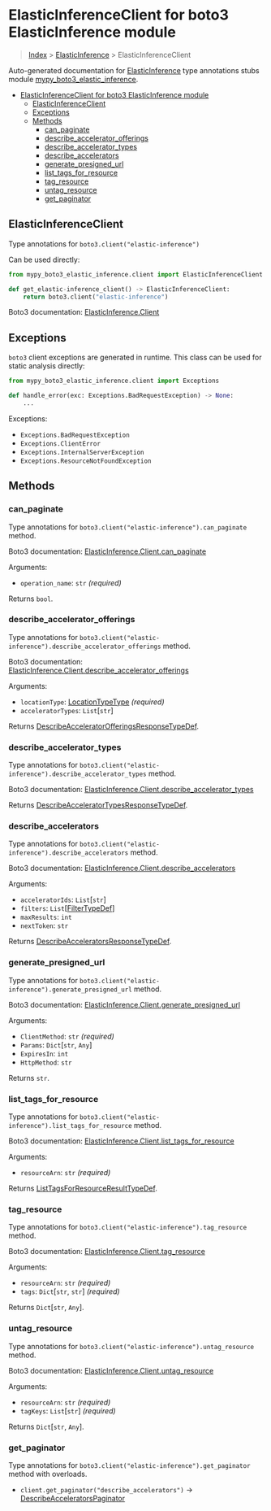 # ElasticInferenceClient for boto3 ElasticInference module

> [Index](..) > [ElasticInference](.) > ElasticInferenceClient

Auto-generated documentation for
[ElasticInference](https://boto3.amazonaws.com/v1/documentation/api/1.17.77/reference/services/elastic-inference.html#ElasticInference)
type annotations stubs module
[mypy_boto3_elastic_inference](https://pypi.org/project/mypy-boto3-elastic-inference/).

- [ElasticInferenceClient for boto3 ElasticInference module](#elasticinferenceclient-for-boto3-elasticinference-module)
  - [ElasticInferenceClient](#elasticinferenceclient)
  - [Exceptions](#exceptions)
  - [Methods](#methods)
    - [can_paginate](#can_paginate)
    - [describe_accelerator_offerings](#describe_accelerator_offerings)
    - [describe_accelerator_types](#describe_accelerator_types)
    - [describe_accelerators](#describe_accelerators)
    - [generate_presigned_url](#generate_presigned_url)
    - [list_tags_for_resource](#list_tags_for_resource)
    - [tag_resource](#tag_resource)
    - [untag_resource](#untag_resource)
    - [get_paginator](#get_paginator)

## ElasticInferenceClient

Type annotations for `boto3.client("elastic-inference")`

Can be used directly:

```python
from mypy_boto3_elastic_inference.client import ElasticInferenceClient

def get_elastic-inference_client() -> ElasticInferenceClient:
    return boto3.client("elastic-inference")
```

Boto3 documentation:
[ElasticInference.Client](https://boto3.amazonaws.com/v1/documentation/api/1.17.77/reference/services/elastic-inference.html#ElasticInference.Client)

## Exceptions

`boto3` client exceptions are generated in runtime. This class can be used for
static analysis directly:

```python
from mypy_boto3_elastic_inference.client import Exceptions

def handle_error(exc: Exceptions.BadRequestException) -> None:
    ...
```

Exceptions:

- `Exceptions.BadRequestException`
- `Exceptions.ClientError`
- `Exceptions.InternalServerException`
- `Exceptions.ResourceNotFoundException`

## Methods

### can_paginate

Type annotations for `boto3.client("elastic-inference").can_paginate` method.

Boto3 documentation:
[ElasticInference.Client.can_paginate](https://boto3.amazonaws.com/v1/documentation/api/1.17.77/reference/services/elastic-inference.html#ElasticInference.Client.can_paginate)

Arguments:

- `operation_name`: `str` *(required)*

Returns `bool`.

### describe_accelerator_offerings

Type annotations for
`boto3.client("elastic-inference").describe_accelerator_offerings` method.

Boto3 documentation:
[ElasticInference.Client.describe_accelerator_offerings](https://boto3.amazonaws.com/v1/documentation/api/1.17.77/reference/services/elastic-inference.html#ElasticInference.Client.describe_accelerator_offerings)

Arguments:

- `locationType`: [LocationTypeType](./literals.md#locationtypetype)
  *(required)*
- `acceleratorTypes`: `List`\[`str`\]

Returns
[DescribeAcceleratorOfferingsResponseTypeDef](./type_defs.md#describeacceleratorofferingsresponsetypedef).

### describe_accelerator_types

Type annotations for
`boto3.client("elastic-inference").describe_accelerator_types` method.

Boto3 documentation:
[ElasticInference.Client.describe_accelerator_types](https://boto3.amazonaws.com/v1/documentation/api/1.17.77/reference/services/elastic-inference.html#ElasticInference.Client.describe_accelerator_types)

Returns
[DescribeAcceleratorTypesResponseTypeDef](./type_defs.md#describeacceleratortypesresponsetypedef).

### describe_accelerators

Type annotations for `boto3.client("elastic-inference").describe_accelerators`
method.

Boto3 documentation:
[ElasticInference.Client.describe_accelerators](https://boto3.amazonaws.com/v1/documentation/api/1.17.77/reference/services/elastic-inference.html#ElasticInference.Client.describe_accelerators)

Arguments:

- `acceleratorIds`: `List`\[`str`\]
- `filters`: `List`\[[FilterTypeDef](./type_defs.md#filtertypedef)\]
- `maxResults`: `int`
- `nextToken`: `str`

Returns
[DescribeAcceleratorsResponseTypeDef](./type_defs.md#describeacceleratorsresponsetypedef).

### generate_presigned_url

Type annotations for `boto3.client("elastic-inference").generate_presigned_url`
method.

Boto3 documentation:
[ElasticInference.Client.generate_presigned_url](https://boto3.amazonaws.com/v1/documentation/api/1.17.77/reference/services/elastic-inference.html#ElasticInference.Client.generate_presigned_url)

Arguments:

- `ClientMethod`: `str` *(required)*
- `Params`: `Dict`\[`str`, `Any`\]
- `ExpiresIn`: `int`
- `HttpMethod`: `str`

Returns `str`.

### list_tags_for_resource

Type annotations for `boto3.client("elastic-inference").list_tags_for_resource`
method.

Boto3 documentation:
[ElasticInference.Client.list_tags_for_resource](https://boto3.amazonaws.com/v1/documentation/api/1.17.77/reference/services/elastic-inference.html#ElasticInference.Client.list_tags_for_resource)

Arguments:

- `resourceArn`: `str` *(required)*

Returns
[ListTagsForResourceResultTypeDef](./type_defs.md#listtagsforresourceresulttypedef).

### tag_resource

Type annotations for `boto3.client("elastic-inference").tag_resource` method.

Boto3 documentation:
[ElasticInference.Client.tag_resource](https://boto3.amazonaws.com/v1/documentation/api/1.17.77/reference/services/elastic-inference.html#ElasticInference.Client.tag_resource)

Arguments:

- `resourceArn`: `str` *(required)*
- `tags`: `Dict`\[`str`, `str`\] *(required)*

Returns `Dict`\[`str`, `Any`\].

### untag_resource

Type annotations for `boto3.client("elastic-inference").untag_resource` method.

Boto3 documentation:
[ElasticInference.Client.untag_resource](https://boto3.amazonaws.com/v1/documentation/api/1.17.77/reference/services/elastic-inference.html#ElasticInference.Client.untag_resource)

Arguments:

- `resourceArn`: `str` *(required)*
- `tagKeys`: `List`\[`str`\] *(required)*

Returns `Dict`\[`str`, `Any`\].

### get_paginator

Type annotations for `boto3.client("elastic-inference").get_paginator` method
with overloads.

- `client.get_paginator("describe_accelerators")` ->
  [DescribeAcceleratorsPaginator](./paginators.md#describeacceleratorspaginator)
